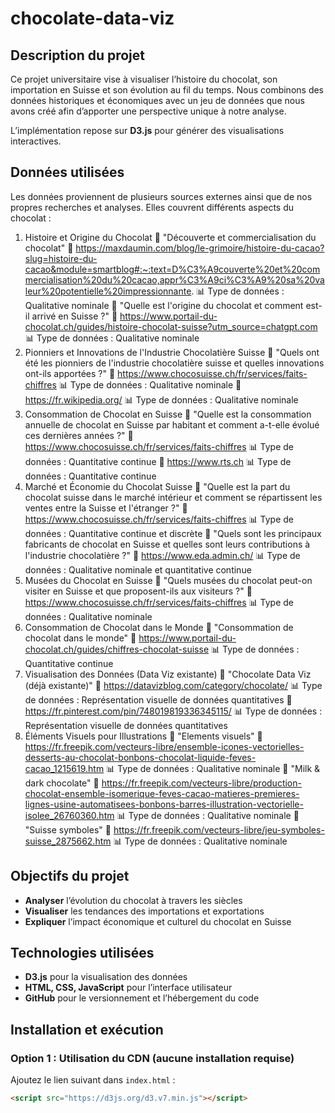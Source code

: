 # chocolate-data-viz

## Description du projet

Ce projet universitaire vise à visualiser l’histoire du chocolat, son importation en Suisse et son évolution au fil du temps. Nous combinons des données historiques et économiques avec un jeu de données que nous avons créé afin d’apporter une perspective unique à notre analyse.

L’implémentation repose sur **D3.js** pour générer des visualisations interactives.

## Données utilisées

Les données proviennent de plusieurs sources externes ainsi que de nos propres recherches et analyses. Elles couvrent différents aspects du chocolat :

1. Histoire et Origine du Chocolat
📌 "Découverte et commercialisation du chocolat"
🔗 https://maxdaumin.com/blog/le-grimoire/histoire-du-cacao?slug=histoire-du-cacao&module=smartblog#:~:text=D%C3%A9couverte%20et%20commercialisation%20du%20cacao,appr%C3%A9ci%C3%A9%20sa%20valeur%20potentielle%20impressionnante.
📊 Type de données : Qualitative nominale
📌 "Quelle est l'origine du chocolat et comment est-il arrivé en Suisse ?"
🔗 https://www.portail-du-chocolat.ch/guides/histoire-chocolat-suisse?utm_source=chatgpt.com
📊 Type de données : Qualitative nominale
2. Pionniers et Innovations de l'Industrie Chocolatière Suisse
📌 "Quels ont été les pionniers de l'industrie chocolatière suisse et quelles innovations ont-ils apportées ?"
🔗 https://www.chocosuisse.ch/fr/services/faits-chiffres
📊 Type de données : Qualitative nominale
🔗 https://fr.wikipedia.org/
📊 Type de données : Qualitative nominale
3. Consommation de Chocolat en Suisse
📌 "Quelle est la consommation annuelle de chocolat en Suisse par habitant et comment a-t-elle évolué ces dernières années ?"
🔗 https://www.chocosuisse.ch/fr/services/faits-chiffres
📊 Type de données : Quantitative continue
🔗 https://www.rts.ch
📊 Type de données : Quantitative continue
4. Marché et Économie du Chocolat Suisse
📌 "Quelle est la part du chocolat suisse dans le marché intérieur et comment se répartissent les ventes entre la Suisse et l'étranger ?"
🔗 https://www.chocosuisse.ch/fr/services/faits-chiffres
📊 Type de données : Quantitative continue et discrète
📌 "Quels sont les principaux fabricants de chocolat en Suisse et quelles sont leurs contributions à l'industrie chocolatière ?"
🔗 https://www.eda.admin.ch/
📊 Type de données : Qualitative nominale et quantitative continue
5. Musées du Chocolat en Suisse
📌 "Quels musées du chocolat peut-on visiter en Suisse et que proposent-ils aux visiteurs ?"
🔗 https://www.chocosuisse.ch/fr/services/faits-chiffres
📊 Type de données : Qualitative nominale
6. Consommation de Chocolat dans le Monde
📌 "Consommation de chocolat dans le monde"
🔗 https://www.portail-du-chocolat.ch/guides/chiffres-chocolat-suisse
📊 Type de données : Quantitative continue
7. Visualisation des Données (Data Viz existante)
📌 "Chocolate Data Viz (déjà existante)"
🔗 https://datavizblog.com/category/chocolate/
📊 Type de données : Représentation visuelle de données quantitatives
🔗 https://fr.pinterest.com/pin/748019819336345115/
📊 Type de données : Représentation visuelle de données quantitatives
8. Éléments Visuels pour Illustrations
📌 "Elements visuels"
🔗 https://fr.freepik.com/vecteurs-libre/ensemble-icones-vectorielles-desserts-au-chocolat-bonbons-chocolat-liquide-feves-cacao_1215619.htm
📊 Type de données : Qualitative nominale
📌 "Milk & dark chocolate"
🔗 https://fr.freepik.com/vecteurs-libre/production-chocolat-ensemble-isomerique-feves-cacao-matieres-premieres-lignes-usine-automatisees-bonbons-barres-illustration-vectorielle-isolee_26760360.htm
📊 Type de données : Qualitative nominale
📌 "Suisse symboles"
🔗 https://fr.freepik.com/vecteurs-libre/jeu-symboles-suisse_2875662.htm
📊 Type de données : Qualitative nominale

## Objectifs du projet

- **Analyser** l’évolution du chocolat à travers les siècles  
- **Visualiser** les tendances des importations et exportations  
- **Expliquer** l’impact économique et culturel du chocolat en Suisse  

## Technologies utilisées

- **D3.js** pour la visualisation des données  
- **HTML, CSS, JavaScript** pour l’interface utilisateur  
- **GitHub** pour le versionnement et l’hébergement du code  

## Installation et exécution

### Option 1 : Utilisation du CDN (aucune installation requise)
Ajoutez le lien suivant dans `index.html` :
```html
<script src="https://d3js.org/d3.v7.min.js"></script>
